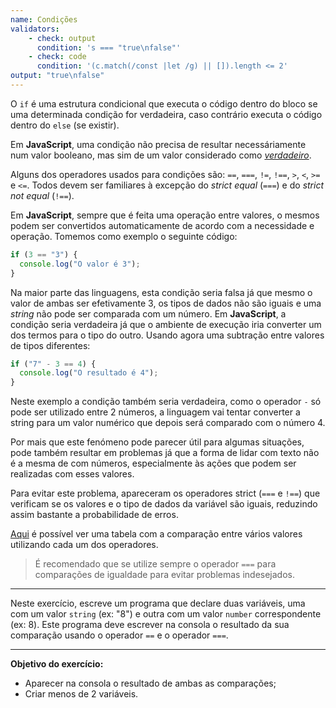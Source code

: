 ```yaml
---
name: Condições
validators:
    - check: output
      condition: 's === "true\nfalse"'
    - check: code
      condition: '(c.match(/const |let /g) || []).length <= 2'
output: "true\nfalse"
---
```


O `if` é uma estrutura condicional que executa o código dentro do bloco se uma determinada condição for verdadeira, caso contrário executa o código dentro do `else` (se existir).

Em **JavaScript**, uma condição não precisa de resultar necessáriamente num valor booleano, mas sim de um valor considerado como [*verdadeiro*](https://developer.mozilla.org/en-US/docs/Glossary/Truthy).

Alguns dos operadores usados para condições são: `==`, `===`, `!=`, `!==`, `>`, `<`, `>=` e `<=`. Todos devem ser familiares à excepção do *strict equal* (`===`) e do *strict not equal* (`!==`).

Em **JavaScript**, sempre que é feita uma operação entre valores, o mesmos podem ser convertidos automaticamente de acordo com a necessidade e operação. Tomemos como exemplo o seguinte código:

```js
if (3 == "3") {
  console.log("O valor é 3");
}
```

Na maior parte das linguagens, esta condição seria falsa já que mesmo o valor de ambas ser efetivamente 3, os tipos de dados não são iguais e uma *string* não pode ser comparada com um número. Em **JavaScript**, a condição seria verdadeira já que o ambiente de execução iria converter um dos termos para o tipo do outro. Usando agora uma subtração entre valores de tipos diferentes:

```js
if ("7" - 3 == 4) {
  console.log("O resultado é 4");
}
```

Neste exemplo a condição também seria verdadeira, como o operador `-` só pode ser utilizado entre 2 números, a linguagem vai tentar converter a string para um valor numérico que depois será comparado com o número 4.

Por mais que este fenómeno pode parecer útil para algumas situações, pode também resultar em problemas já que a forma de lidar com texto não é a mesma de com números, especialmente às ações que podem ser realizadas com esses valores.

Para evitar este problema, apareceram os operadores strict (`===` e `!==`) que verificam se os valores e o tipo de dados da variável são iguais, reduzindo assim bastante a probabilidade de erros.

[Aqui](https://dorey.github.io/JavaScript-Equality-Table/) é possível ver uma tabela com a comparação entre vários valores utilizando cada um dos operadores.

> É recomendado que se utilize sempre o operador `===` para comparações de igualdade para evitar problemas indesejados.

***

Neste exercício, escreve um programa que declare duas variáveis, uma com um valor `string` (ex: "8") e outra com um valor `number` correspondente (ex: 8). Este programa deve escrever na consola o resultado da sua comparação usando o operador `==` e o operador `===`.

***

**Objetivo do exercício:**
- Aparecer na consola o resultado de ambas as comparações;
- Criar menos de 2 variáveis.